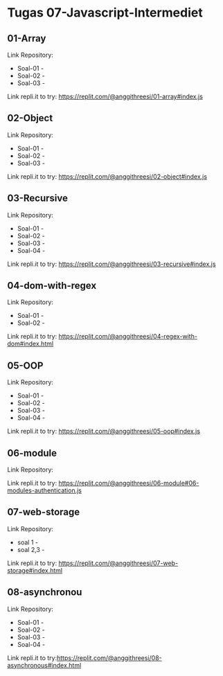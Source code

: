 # Tugas 07-Javascript-Intermediet

## 01-Array

Link Repository:

- Soal-01 -
- Soal-02 -
- Soal-03 -

Link repli.it to try: https://replit.com/@anggithreesi/01-array#index.js

## 02-Object

Link Repository:

- Soal-01 -
- Soal-02 -
- Soal-03 -

Link repli.it to try: https://replit.com/@anggithreesi/02-object#index.js

## 03-Recursive

Link Repository:

- Soal-01 -
- Soal-02 -
- Soal-03 -
- Soal-04 -

Link repli.it to try: https://replit.com/@anggithreesi/03-recursive#index.js

## 04-dom-with-regex

Link Repository:

- Soal-01 -
- Soal-02 -

Link repli.it to try: https://replit.com/@anggithreesi/04-regex-with-dom#index.html

## 05-OOP

Link Repository:

- Soal-01 -
- Soal-02 -
- Soal-03 -
- Soal-04 -

Link repli.it to try: https://replit.com/@anggithreesi/05-oop#index.js

## 06-module

Link Repository:

Link repli.it to try: https://replit.com/@anggithreesi/06-module#06-modules-authentication.js

## 07-web-storage

Link Repository:

- soal 1 -
- soal 2,3 -

Link repli.it to try: https://replit.com/@anggithreesi/07-web-storage#index.html

## 08-asynchronou

Link Repository:

- Soal-01 -
- Soal-02 -
- Soal-03 -
- Soal-04 -

Link repli.it to try:https://replit.com/@anggithreesi/08-asynchronous#index.html
